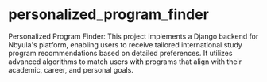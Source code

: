 # personalized_program_finder
Personalized Program Finder: This project implements a Django backend for Nbyula's platform, enabling users to receive tailored international study program recommendations based on detailed preferences. It utilizes advanced algorithms to match users with programs that align with their academic, career, and personal goals.
